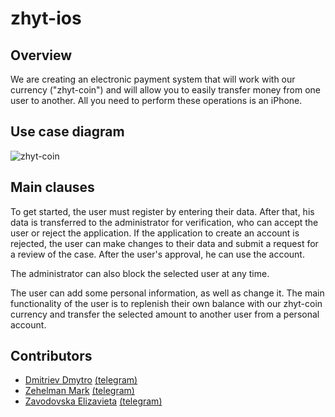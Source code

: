 # zhyt-ios

## Overview

We are creating an electronic payment system that will work with our currency ("zhyt-coin") and will allow you to easily transfer money from one user to another. All you need to perform these operations is an iPhone.

## Use case diagram

![zhyt-coin](https://user-images.githubusercontent.com/54912616/163831250-e49168c8-bfee-4113-bc1f-ff559b081aa8.jpg)

## Main clauses

To get started, the user must register by entering their data. After that, his data is transferred to the administrator for verification, who can accept the user or reject the application. If the application to create an account is rejected, the user can make changes to their data and submit a request for a review of the case. After the user's approval, he can use the account.

The administrator can also block the selected user at any time.

The user can add some personal information, as well as change it. The main functionality of the user is to replenish their own balance with our zhyt-coin currency and transfer the selected amount to another user from a personal account.

## Contributors
* [Dmitriev Dmytro](https://github.com/dirayser) [(telegram)](https://t.me/dirayser)
* [Zehelman Mark](https://github.com/zemark-prog) [(telegram)](https://t.me/zemark_ua)
* [Zavodovska Elizavieta](https://github.com/zavad4) [(telegram)](https://t.me/zavad4)
